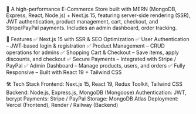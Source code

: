 🚀 A high-performance E-Commerce Store built with MERN (MongoDB, Express, React, Node.js) + Next.js 15, featuring server-side rendering (SSR), JWT authentication, product management, cart, checkout, and Stripe/PayPal payments. Includes an admin dashboard, order tracking.

🔹 Features
✅ Next.js 15 with SSR & SEO Optimization
✅ User Authentication – JWT-based login & registration
✅ Product Management – CRUD operations for admins
✅ Shopping Cart & Checkout – Save items, apply discounts, and checkout
✅ Secure Payments – Integrated with Stripe / PayPal
✅ Admin Dashboard – Manage products, users, and orders
✅ Fully Responsive – Built with React 19 + Tailwind CSS

🛠 Tech Stack
Frontend: Next.js 15, React 19, Redux Toolkit, Tailwind CSS
Backend: Node.js, Express.js, MongoDB (Mongoose)
Authentication: JWT, bcrypt
Payments: Stripe / PayPal
Storage: MongoDB Atlas
Deployment: Vercel (Frontend), Render / Railway (Backend)

